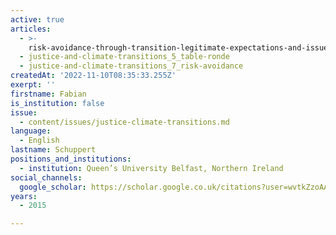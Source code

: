 ```yaml
---
active: true
articles:
  - >-
    risk-avoidance-through-transition-legitimate-expectations-and-issues-of-justice
  - justice-and-climate-transitions_5_table-ronde
  - justice-and-climate-transitions_7_risk-avoidance
createdAt: '2022-11-10T08:35:33.255Z'
exerpt: ''
firstname: Fabian
is_institution: false
issue:
  - content/issues/justice-climate-transitions.md
language:
  - English
lastname: Schuppert
positions_and_institutions:
  - institution: Queen’s University Belfast, Northern Ireland
social_channels:
  google_scholar: https://scholar.google.co.uk/citations?user=wvtkZzoAAAAJ&hl=en
years:
  - 2015

---
```

